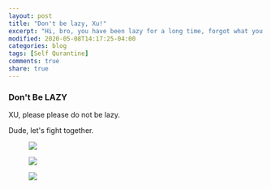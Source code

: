 ```yaml
---
layout: post
title: "Don't be lazy, Xu!"
excerpt: "Hi, bro, you have been lazy for a long time, forgot what you want?"
modified: 2020-05-08T14:17:25-04:00
categories: blog
tags: [Self Qurantine]
comments: true
share: true
---
```


### Don't Be LAZY

XU, please please do not be lazy.  </br>

Dude, let's fight together.

<div class = "titled-image">
<figure class = "titled-image">
    <img src = "{{ site.url }}/images/blog/Lazy/liu.jpeg">  
</figure>
</div>
<figure class = "titled-image">
    <img src = "{{ site.url }}/images/blog/Lazy/dargon.jpeg">  
</figure>
</div>
<figure class = "titled-image">
    <img src = "{{ site.url }}/images/blog/Lazy/horse.jpeg">  
</figure>
</div>

</div>


